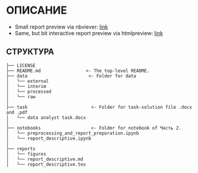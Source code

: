 # ОПИСАНИЕ

* Small report preview via nbviever: [link](https://nbviewer.jupyter.org/github/Witold1/patent_analysis/blob/master/notebooks/report_descriptive.ipynb)
* Same, but bit interactive report preview via htmlpreview: [link](https://htmlpreview.github.io/?https://github.com/Witold1/patent_analysis/blob/master/reports/report_descriptive-interactive.html)

## СТРУКТУРА

```
├── LICENSE  
├── README.md                 <- The top-level README.  
├── data                       <- Folder for data  
│   └── external
│   └── interim
│   └── processed
│   └── raw
│  
├── task                        <- Folder for task-solution file .docx and .pdf  
│   └── data analyst task.docx
│  
├── notebooks                   <- Folder for notebook of Часть 2.  
│   └── preprocessing_and_report_preporation.ipynb  
│   └── report_descriptive.ipynb 
│  
├── reports 
│   └── figures
│   └── report_descriptive.md
│   └── report_descriptive.tex
```
